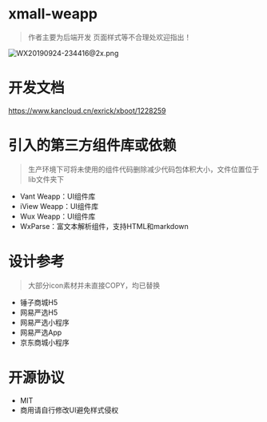 # xmall-weapp
> 作者主要为后端开发 页面样式等不合理处欢迎指出！

![WX20190924-234416@2x.png](https://i.loli.net/2019/09/24/MhuSI4KAVRdEaOW.png)

# 开发文档
https://www.kancloud.cn/exrick/xboot/1228259
# 引入的第三方组件库或依赖
> 生产环境下可将未使用的组件代码删除减少代码包体积大小，文件位置位于lib文件夹下

- Vant Weapp：UI组件库
- iView Weapp：UI组件库
- Wux Weapp：UI组件库
- WxParse：富文本解析组件，支持HTML和markdown
# 设计参考
> 大部分icon素材并未直接COPY，均已替换
- 锤子商城H5
- 网易严选H5
- 网易严选小程序
- 网易严选App
- 京东商城小程序
# 开源协议
- MIT 
- 商用请自行修改UI避免样式侵权
